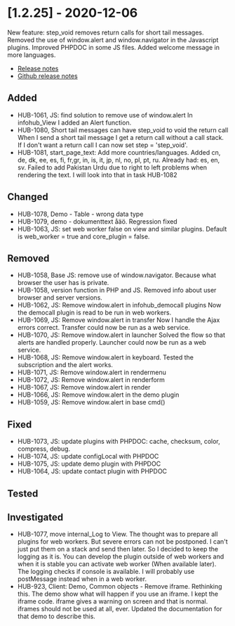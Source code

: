 # [1.2.25] - 2020-12-06

New feature: step_void removes return calls for short tail messages. Removed the use of window.alert and window.navigator in the Javascript plugins. Improved PHPDOC in some JS files. Added welcome message in more languages.

* [Release notes](main,release_v1_v1v2_v1v2v25)
* [Github release notes](https://github.com/peterlembke/infohub/releases/tag/v1.2.25)

## Added
* HUB-1061, JS: find solution to remove use of window.alert
    In infohub_View I added an Alert function.
* HUB-1080, Short tail messages can have step_void to void the return call
    When I send a short tail message I get a return call without a call stack. 
    If I don't want a return call I can now set step = 'step_void'.
* HUB-1081, start_page_text: Add more countries/languages.
    Added cn, de, dk, ee, es, fi, fr,gr, in, is, it, jp, nl, no, pl, pt, ru.
    Already had: es, en, sv.
    Failed to add Pakistan Urdu due to right to left problems when rendering the text.
    I will look into that in task HUB-1082

## Changed
* HUB-1078, Demo - Table - wrong data type
* HUB-1079, demo - dokumenttext åäö. Regression fixed
* HUB-1063, JS: set web worker false on view and similar plugins. 
    Default is web_worker = true and core_plugin = false.

## Removed
* HUB-1058, Base JS: remove use of window.navigator. Because what browser the user has is private.
* HUB-1058, version function in PHP and JS. Removed info about user browser and server versions. 
* HUB-1062, JS: Remove window.alert in infohub_democall plugins
  Now the democall plugin is read to be run in web workers.
* HUB-1069, JS: Remove window.alert in transfer
  Now I handle the Ajax errors correct. Transfer could now be run as a web service.
* HUB-1070, JS: Remove window.alert in launcher
  Solved the flow so that alerts are handled properly. Launcher could now be run as a web service.
* HUB-1068, JS: Remove window.alert in keyboard. Tested the subscription and the alert works.
* HUB-1071, JS: Remove window.alert in rendermenu
* HUB-1072, JS: Remove window.alert in renderform
* HUB-1067, JS: Remove window.alert in render
* HUB-1066, JS: Remove window.alert in the demo plugin
* HUB-1059, JS: Remove window.alert in base cmd()

## Fixed
* HUB-1073, JS: update plugins with PHPDOC: cache, checksum, color, compress, debug.
* HUB-1074, JS: update configLocal with PHPDOC
* HUB-1075, JS: update demo plugin with PHPDOC
* HUB-1064, JS: update contact plugin with PHPDOC

## Tested

## Investigated
* HUB-1077, move internal_Log to View. The thought was to prepare all plugins for web workers.
    But severe errors can not be postponed. I can't just put them on a stack and send then later.
    So I decided to keep the logging as it is. You can develop the plugin outside of web workers
    and when it is stable you can activate web worker (When available later).
    The logging checks if console is available.
    I will probably use postMessage instead when in a web worker.
* HUB-923, Client: Demo, Common objects - Remove iframe.
    Rethinking this. The demo show what will happen if you use an iframe. I kept the iframe code.
    iframe gives a warning on screen and that is normal. iframes should not be used at all, ever.
    Updated the documentation for that demo to describe this.
